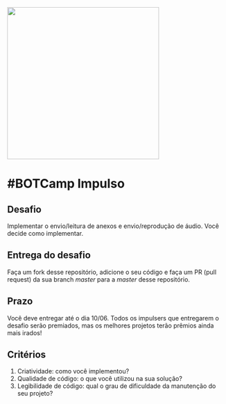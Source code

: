 <img src="https://impulso.network/assets/images/impulsonetwork-logo.svg" style="width: 350px">

# #BOTCamp Impulso

## Desafio

Implementar o envio/leitura de anexos e envio/reprodução de áudio. Você decide como implementar.

## Entrega do desafio

Faça um fork desse repositório, adicione o seu código e faça um PR (pull request) da sua branch _master_ para a _master_ desse repositório.

## Prazo

Você deve entregar até o dia 10/06. Todos os impulsers que entregarem o desafio serão premiados, mas os melhores projetos terão prêmios ainda mais irados!

## Critérios

1. Criatividade: como você implementou?
2. Qualidade de código: o que você utilizou na sua solução?
3. Legibilidade de código: qual o grau de dificuldade da manutenção do seu projeto? 
